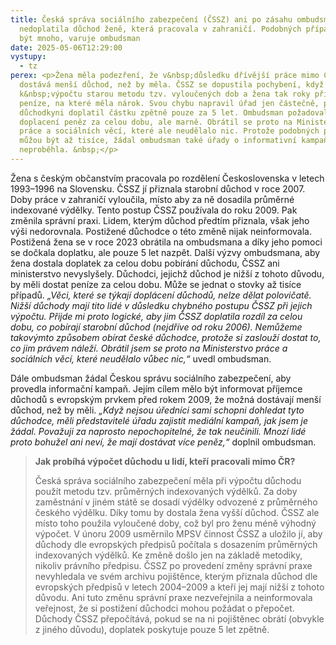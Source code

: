 ```yaml
---
title: Česká správa sociálního zabezpečení (ČSSZ) ani po zásahu ombudsmana
  nedoplatila důchod ženě, která pracovala v zahraničí. Podobných případů může
  být mnoho, varuje ombudsman
date: 2025-05-06T12:29:00
vystupy:
  - tz
perex: <p>Žena měla podezření, že v&nbsp;důsledku dřívější práce mimo Česko
  dostává menší důchod, než by měla. ČSSZ se dopustila pochybení, když použila
  k&nbsp;výpočtu starou metodu tzv. vyloučených dob a žena tak roky přicházela o
  peníze, na které měla nárok. Svou chybu napravil úřad jen částečně, protože
  důchodkyni doplatil částku zpětně pouze za 5 let. Ombudsman požadoval
  doplacení peněz za celou dobu, ale marně. Obrátil se proto na Ministerstvo
  práce a sociálních věcí, které ale neudělalo nic. Protože podobných případů
  můžou být až tisíce, žádal ombudsman také úřady o informativní kampaň. Ta ale
  neproběhla. &nbsp;</p>
---
```

<p>Žena s&nbsp;českým občanstvím pracovala po rozdělení Československa v&nbsp;letech 1993–1996 na Slovensku. ČSSZ jí přiznala starobní důchod v&nbsp;roce 2007. Doby práce v&nbsp;zahraničí vyloučila, místo aby za ně dosadila průměrné indexované výdělky. Tento postup ČSSZ používala do roku 2009. Pak změnila správní praxi. Lidem, kterým důchod předtím přiznala, však jeho výši nedorovnala. Postižené důchodce o této změně nijak neinformovala.&nbsp; Postižená žena se v&nbsp;roce 2023 obrátila na ombudsmana a díky jeho pomoci se dočkala doplatku, ale pouze 5 let nazpět. Další výzvy ombudsmana, aby žena dostala doplatek za celou dobu pobírání důchodu, ČSSZ ani ministerstvo nevyslyšely. Důchodci, jejichž důchod je nižší z&nbsp;tohoto důvodu, by měli dostat peníze za celou dobu. Může se jednat o stovky až tisíce případů. 
<i>„Věci, které se týkají doplácení důchodů, nelze dělat polovičatě. Nižší důchody mají tito lidé v&nbsp;důsledku chybného postupu ČSSZ při jejich výpočtu. Přijde mi proto logické, aby jim ČSSZ doplatila rozdíl za celou dobu, co pobírají starobní důchod (nejdříve od roku 2006). Nemůžeme takovýmto způsobem obírat české důchodce, protože si zaslouží dostat to, co jim právem náleží. Obrátil jsem se proto na Ministerstvo práce a sociálních věcí, které neudělalo vůbec nic,“</i> uvedl ombudsman.</p>
<p>Dále ombudsman žádal Českou správu sociálního zabezpečení, aby provedla informační kampaň. Jejím cílem mělo být informovat příjemce důchodů s&nbsp;evropským prvkem před rokem 2009, že možná dostávají menší důchod, než by měli. 
<i>„Když nejsou úředníci sami schopni dohledat tyto důchodce, měli představitelé úřadu zajistit mediální kampaň, jak jsem je žádal. Považuji za naprosto nepochopitelné, že tak neučinili. Mnozí lidé proto bohužel ani neví, že mají dostávat více peněz,“ </i>doplnil ombudsman.&nbsp;</p>
<blockquote>
<p>
<strong>Jak probíhá výpočet důchodu u lidí, kteří pracovali mimo ČR?&nbsp;</strong></p>
<p>Česká správa sociálního zabezpečení měla při výpočtu důchodu použít metodu tzv. průměrných indexovaných výdělků. Za doby zaměstnání v&nbsp;jiném státě se dosadí výdělky odvozené z&nbsp;průměrného českého výdělku. Díky tomu by dostala žena vyšší důchod. ČSSZ ale místo toho použila vyloučené doby, což byl pro ženu méně výhodný výpočet. V&nbsp;únoru 2009 usměrnilo MPSV činnost ČSSZ a uložilo jí, aby důchody dle evropských předpisů počítala s&nbsp;dosazením průměrných indexovaných výdělků. Ke změně došlo jen na základě metodiky, nikoliv právního předpisu. ČSSZ po provedení změny správní praxe nevyhledala ve svém archivu pojištěnce, kterým přiznala důchod dle evropských předpisů v&nbsp;letech 2004–2009 a kteří jej mají nižší z&nbsp;tohoto důvodu. Ani tuto změnu správní praxe nezveřejnila a neinformovala veřejnost, že si postižení důchodci mohou požádat o přepočet. Důchody ČSSZ přepočítává, pokud se na ni pojištěnec obrátí (obvykle z&nbsp;jiného důvodu), doplatek poskytuje pouze 5 let zpětně.&nbsp;</p></blockquote>
